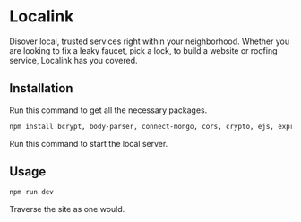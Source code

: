 # Localink
Disover local, trusted services right within your neighborhood. Whether you are looking to fix a leaky faucet, pick a lock, to build a website or roofing service, Localink has you covered. 


## Installation

Run this command to get all the necessary packages.
```bash
npm install bcrypt, body-parser, connect-mongo, cors, crypto, ejs, express, express-session, mongodb, node
```

Run this command to start the local server.
## Usage
```bash
npm run dev
```
Traverse the site as one would.
